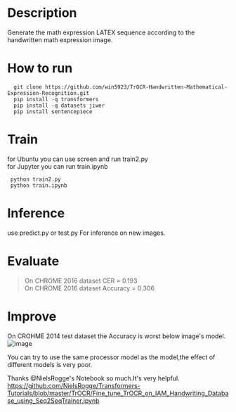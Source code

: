 # Description
  Generate the math expression LATEX sequence according to the handwritten math expression image.
# How to run
  ```
    git clone https://github.com/win5923/TrOCR-Handwritten-Mathematical-Expression-Recognition.git
    pip install -q transformers
    pip install -q datasets jiwer
    pip install sentencepiece
  ```
# Train
 for Ubuntu you can use screen and run train2.py<br>
 for Jupyter you can run train.ipynb
   ```
    python train2.py
    python train.ipynb
  ```
# Inference
  use predict.py or test.py For inference on new images.
# Evaluate
  >On CHROME 2016 dataset CER = 0.193<br>
  >On CHROME 2016 dataset Accuracy = 0.306<br>

# Improve
  On CROHME 2014 test dataset the Accuracy is worst below image's model.
  ![image](https://user-images.githubusercontent.com/56353753/172812273-075e46aa-cb7d-4c2c-9436-3661c202dc39.png)
  
  You can try to use the same processor model as the model,the effect of different models is very poor.
  


Thanks @NielsRogge's Notebook so much.It's very helpful.<br>
https://github.com/NielsRogge/Transformers-Tutorials/blob/master/TrOCR/Fine_tune_TrOCR_on_IAM_Handwriting_Database_using_Seq2SeqTrainer.ipynb
